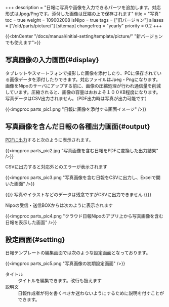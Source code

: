 +++
description = "日報に写真や画像を入力できるパーツを追加します。対応形式はJpeg/Pngです。添付した画像は圧縮の上で保存されます"
title = "写真"
toc = true
weight = 109002008
isNipo = true
tags = ["旧バージョン"]
aliases = ["/old/parts/picture/"]
[sitemap]
  changefreq = "yearly"
  priority = 0.2
+++

{{<btnCenter "/docs/manual/initial-setting/template/picture/" "新バージョンでも使えます">}}

## 写真画像の入力画面{#display}

タブレットやスマートフォンで撮影した画像を添付したり、PCに保存されている画像データを添付したりできます。対応ファイルはJpeg・Pngになります。  
画像をNipoのサーバにアップする前に、画像の圧縮処理が行われ通信量を削減しています。圧縮されると、画像の容量はおおよそ１００KB程度になります。  
写真データはCSV出力されません。（PDF出力時は写真が出力可能です）  

{{<imgproc parts_pic1.png "日報に画像を添付する画面イメージ" />}}

## 写真画像を含んだ日報の各種出力画面{#output}

[PDFに出力](/old/manual/pdf/)すると次のように表示されます。

{{<imgproc parts_pic2.jpg "写真画像を含む日報をPDFに変換した出力結果" />}}

CSVに出力すると対応外とのエラーが表示されます

{{<imgproc parts_pic3.png "写真画像を含む日報をCSVに出力し、Excelで開いた画面" />}}

{{<alice pos="left" icon="default">}}
写真やイラストなどのデータは残念ですがCSVに出力できません
{{</alice>}}

Nipoの受信・送信BOXからは次のように表示されます

{{<imgproc parts_pic4.png "クラウド日報Nipoのアプリ上から写真画像を含む日報を表示した画面" />}}

## 設定画面{#setting}

日報テンプレートの編集画面では次のような設定画面となっております。

{{<imgproc parts_pic5.png "写真画像の初期設定画面" />}}


<dl class="basic">
  <dt>タイトル</dt>
  <dd>タイトルを編集できます。改行も扱えます</dd>
  <dt>説明文</dt>
  <dd>日報作成者が何を書くべきか迷わないようにするために説明を付すことができます。</dd>
</dl>
